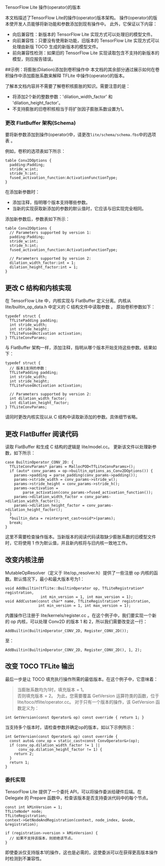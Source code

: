 TensorFlow Lite 操作(operator)的版本

本文档描述了TensorFlow Lite的操作(operator)版本架构。 操作(operator)的版本使开发人员能够将新功能和参数添加到现有操作中。 此外，它保证以下内容：

* 向后兼容性：新版本的 TensorFlow Lite 实现方式可以处理旧的模型文件。
* 向前兼容性：只要没有使用新功能，旧版本的 TensorFlow Lite 实现方式可以处理由新版 TOCO 生成的新版本的模型文件。 
* 前向兼容性检测：如果旧的 TensorFlow Lite 实现读取包含不支持的新版本的模型，则应报告错误。

##示例：将膨胀(Dilation)添加到卷积操作中
本文档的其余部分通过展示如何在卷积操作中添加膨胀系数来解释 TFLite 中操作(operator)的版本。

了解本文档内容并不需要了解卷积核膨胀的知识。需要注意的是：

* 将添加2个新的整数参数：'dilation_width_factor' 和 'dilation_height_factor'。  
* 不支持膨胀的旧卷积核相当于将扩张因子膨胀系数设置为1。

### 更改 FlatBuffer 架构(Schema)

要将新参数添加到操作(operator)中，请更改`lite/schema/schema.fbs`中的选项表 。

例如，卷积的选项表如下所示：

```
table Conv2DOptions {
  padding:Padding;
  stride_w:int;
  stride_h:int;
  fused_activation_function:ActivationFunctionType;
}
```

在添加新参数时：

* 添加注释，指明哪个版本支持哪些参数。
* 当新的实现获取新添加的参数的默认值时，它应该与旧实现完全相同。

添加新参数后，参数表如下所示：
```
table Conv2DOptions {
  // Parameters supported by version 1:
  padding:Padding;
  stride_w:int;
  stride_h:int;
  fused_activation_function:ActivationFunctionType;

  // Parameters supported by version 2:
  dilation_width_factor:int = 1;
  dilation_height_factor:int = 1;
}
```
## 更改 C 结构和内核实现
在 TensorFlow Lite 中，内核实现与 FlatBuffer 定义分离。内核从 lite/builtin_op_data.h 中定义的 C 结构文件中读取参数 。
原始卷积参数如下：
```
typedef struct {
  TfLitePadding padding;
  int stride_width;
  int stride_height;
  TfLiteFusedActivation activation;
} TfLiteConvParams;
```
与 FlatBuffer 架构一样，添加注释，指明从哪个版本开始支持这些参数。结果如下：
```
typedef struct {
  // 版本1支持的参数：
  TfLitePadding padding;
  int stride_width;
  int stride_height;
  TfLiteFusedActivation activation;

  // Parameters supported by version 2:
  int dilation_width_factor;
  int dilation_height_factor;
} TfLiteConvParams;
```
请同时更改内核实现以从 C 结构中读取新添加的参数。具体细节省略。
## 更改 FlatBuffer 阅读代码
读取 FlatBuffer 和生成 C 结构的逻辑是 lite/model.cc。
更新该文件以处理新参数，如下所示：
```
case BuiltinOperator_CONV_2D: {
  TfLiteConvParams* params = MallocPOD<TfLiteConvParams>();
  if (auto* conv_params = op->builtin_options_as_Conv2DOptions()) {
    params->padding = parse_padding(conv_params->padding());
    params->stride_width = conv_params->stride_w();
    params->stride_height = conv_params->stride_h();
    params->activation =
        parse_activation(conv_params->fused_activation_function());
    params->dilation_width_factor = conv_params->dilation_width_factor();
    params->dilation_height_factor = conv_params->dilation_height_factor();
  }
  *builtin_data = reinterpret_cast<void*>(params);
  break;
}
```
这里不需要检查操作版本。当新版本的阅读代码读取缺少膨胀系数的旧模型文件时，它将使用 1 作为默认值，并且新内核将与旧内核一致地工作。
## 改变内核注册
MutableOpResolver（定义于 lite/op_resolver.h）提供了一些注册 op 内核的函数。默认情况下，最小和最大版本号为1：
```
void AddBuiltin(tflite::BuiltinOperator op, TfLiteRegistration* registration,
                int min_version = 1, int max_version = 1);
void AddCustom(const char* name, TfLiteRegistration* registration,
               int min_version = 1, int max_version = 1);
```
内置操作已注册于 lite/kernels/register.cc 。在这个例子中，我们要实现一个新的 op 内核，可以处理 Conv2D 的版本 1 和 2，所以我们需要改变这一行：
```
AddBuiltin(BuiltinOperator_CONV_2D, Register_CONV_2D());
```
至：
```
AddBuiltin(BuiltinOperator_CONV_2D, Register_CONV_2D(), 1, 2);
```
## 改变 TOCO TFLite 输出
最后一步是让 TOCO 填充执行操作所需的最低版本。在这个例子中，它意味着：
> 当膨胀系数均为1时，填充版本 = 1。                                                                       
> 否则填充版本 = 2。
为此，您需要覆盖 GetVersion 运算符类的函数，位于                                                           
lite/toco/tflite/operator.cc。
对于只有一个版本的操作，该 GetVersion 函数定义为：
```
int GetVersion(const Operator& op) const override { return 1; }
```

当支持多个版本时，请检查参数并确定op的版本，如以下示例所示：

```
int GetVersion(const Operator& op) const override {
  const auto& conv_op = static_cast<const ConvOperator&>(op);
  if (conv_op.dilation_width_factor != 1 ||
      conv_op.dilation_height_factor != 1) {
    return 2;
  }
  return 1;
}
```

### 委托实现

TensorFlow Lite 提供了一个委托 API，可以将操作委派给硬件后端。在 Delegate 的 Prepare 函数中，检查该版本是否支持委派代码中的每个节点。
```
const int kMinVersion = 1;
TfLiteNode* node;
TfLiteRegistration;
context->GetNodeAndRegistration(context, node_index, &node, &registration);

if (registration->version > kMinVersion) {
  // 如果不支持该版本，则拒绝该节点。
}
```
即使委派仅支持版本1的操作，这也是必需的，这使委派可以在获得更高版本操作时检测到不兼容性。
